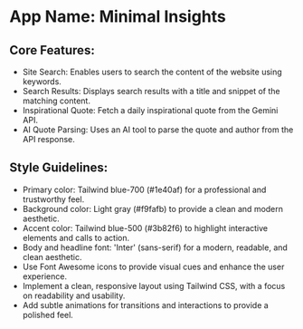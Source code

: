 # **App Name**: Minimal Insights

## Core Features:

- Site Search: Enables users to search the content of the website using keywords.
- Search Results: Displays search results with a title and snippet of the matching content.
- Inspirational Quote: Fetch a daily inspirational quote from the Gemini API.
- AI Quote Parsing: Uses an AI tool to parse the quote and author from the API response.

## Style Guidelines:

- Primary color: Tailwind blue-700 (#1e40af) for a professional and trustworthy feel.
- Background color: Light gray (#f9fafb) to provide a clean and modern aesthetic.
- Accent color: Tailwind blue-500 (#3b82f6) to highlight interactive elements and calls to action.
- Body and headline font: 'Inter' (sans-serif) for a modern, readable, and clean aesthetic.
- Use Font Awesome icons to provide visual cues and enhance the user experience.
- Implement a clean, responsive layout using Tailwind CSS, with a focus on readability and usability.
- Add subtle animations for transitions and interactions to provide a polished feel.